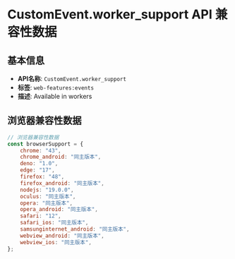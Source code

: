# CustomEvent.worker_support API 兼容性数据

## 基本信息

- **API名称**: `CustomEvent.worker_support`
- **标签**: `web-features:events`
- **描述**: Available in workers

## 浏览器兼容性数据

```javascript
// 浏览器兼容性数据
const browserSupport = {
    chrome: "43",
    chrome_android: "同主版本",
    deno: "1.0",
    edge: "17",
    firefox: "48",
    firefox_android: "同主版本",
    nodejs: "19.0.0",
    oculus: "同主版本",
    opera: "同主版本",
    opera_android: "同主版本",
    safari: "12",
    safari_ios: "同主版本",
    samsunginternet_android: "同主版本",
    webview_android: "同主版本",
    webview_ios: "同主版本",
};

```

